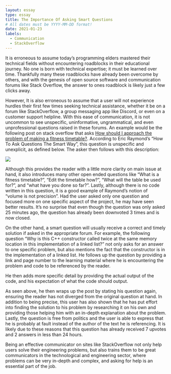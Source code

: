 ```yaml
---
layout: essay
type: essay
title: The Importance Of Asking Smart Questions
# All dates must be YYYY-MM-DD format!
date: 2021-01-23
labels:
  - Communication
  - StackOverflow
---
```

It is erroneous to assume today’s programming elders mastered their technical fields without encountering roadblocks in their educational journey. No one is born with technical expertise; it must be learned over time. Thankfully many these roadblocks have already been overcome by others, and with the genesis of open source software and communication forums like Stack Overflow, the answer to ones roadblock is likely just a few clicks away.

However, It is also erroneous to assume that a user will not experience hurdles their first few times seeking technical assistance, whether it be on a forum like StackOverflow,  a group messaging app like Discord, or even on a customer support helpline. With this ease of communication, it is not uncommon to see unspecific, uninformative, ungrammatical, and even unprofessional questions raised in these forums. An example would be the following post on stack overflow that asks [How should I approach the problem of making a fitness timetable?]( https://stackoverflow.com/questions/65865127/how-should-i-approach-the-problem-of-making-a-fitness-timetable). According to Eric Raymond’s “How To Ask Questions The Smart Way”, this question is unspecific and unexplicit, as defined below. The asker then follows with this description: 


<img class="ui medium right floated square image" src="greent3.github.io/images/badCode1.PNG">



Although this provides the reader with a little more clarity on main issue at hand, it also introduces many other open ended questions like “What is a fitness timetable?”, “Edit the timetable how?”, “What will the table be used for?”, and “what have you done so far?”. Lastly, although there is no code written in this question, it is a good example of Raymond’s notion of “volume is not precision”. Had the user asked only one question and focused more on one specific aspect of the project, he may have seen better results. It’s no surprise that even though the question was only asked 25 minutes ago, the question has already been downvoted 3 times and is now closed. 

On the other hand, a smart question will usually receive a correct and timely solution if asked in the appropriate forum. For example, the following question “Why is this C++ constructor called twice at the same memory location in this implementation of a linked list?” not only asks for an answer to one specific problem, but also mentions the fact that the constructor is in the implementation of a linked list.  He follows up the question by providing a link and page number to the learning material where he is encountering the problem and code to be referenced by the reader. 




He then adds more specific detail by providing the actual output of the code, and his expectation of what the code should output. 




As seen above, he then wraps up the post by stating his question again, ensuring the reader has not diverged from the original question at hand. In addition to being precise, this user has also shown that he has put effort into finding the solution to his problem by researching it on his own and providing those helping him with an in-depth explanation about the problem. Lastly, the question is free from politics and the user is able to express that he is probably at fault instead of the author of the text he is referencing. It is likely due to these reasons that this question has already received 7 upvotes and 2 answers in less than 24 hours. 

Being an effective communicator on sites like StackOverflow not only help users solve their engineering problems, but also trains them to be great communicators in the technological and engineering sector, where problems can be very in-depth and complex, and asking for help is an essential part of the job. 
